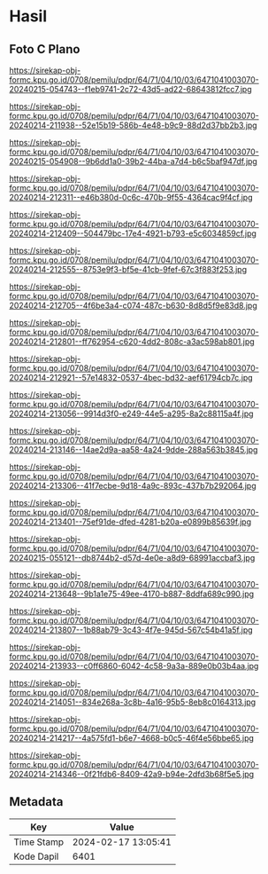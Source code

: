 # Hasil

## Foto C Plano

https://sirekap-obj-formc.kpu.go.id/0708/pemilu/pdpr/64/71/04/10/03/6471041003070-20240215-054743--f1eb9741-2c72-43d5-ad22-68643812fcc7.jpg

https://sirekap-obj-formc.kpu.go.id/0708/pemilu/pdpr/64/71/04/10/03/6471041003070-20240214-211938--52e15b19-586b-4e48-b9c9-88d2d37bb2b3.jpg

https://sirekap-obj-formc.kpu.go.id/0708/pemilu/pdpr/64/71/04/10/03/6471041003070-20240215-054908--9b6dd1a0-39b2-44ba-a7d4-b6c5baf947df.jpg

https://sirekap-obj-formc.kpu.go.id/0708/pemilu/pdpr/64/71/04/10/03/6471041003070-20240214-212311--e46b380d-0c6c-470b-9f55-4364cac9f4cf.jpg

https://sirekap-obj-formc.kpu.go.id/0708/pemilu/pdpr/64/71/04/10/03/6471041003070-20240214-212409--504479bc-17e4-4921-b793-e5c6034859cf.jpg

https://sirekap-obj-formc.kpu.go.id/0708/pemilu/pdpr/64/71/04/10/03/6471041003070-20240214-212555--8753e9f3-bf5e-41cb-9fef-67c3f883f253.jpg

https://sirekap-obj-formc.kpu.go.id/0708/pemilu/pdpr/64/71/04/10/03/6471041003070-20240214-212705--4f6be3a4-c074-487c-b630-8d8d5f9e83d8.jpg

https://sirekap-obj-formc.kpu.go.id/0708/pemilu/pdpr/64/71/04/10/03/6471041003070-20240214-212801--ff762954-c620-4dd2-808c-a3ac598ab801.jpg

https://sirekap-obj-formc.kpu.go.id/0708/pemilu/pdpr/64/71/04/10/03/6471041003070-20240214-212921--57e14832-0537-4bec-bd32-aef61794cb7c.jpg

https://sirekap-obj-formc.kpu.go.id/0708/pemilu/pdpr/64/71/04/10/03/6471041003070-20240214-213056--9914d3f0-e249-44e5-a295-8a2c88115a4f.jpg

https://sirekap-obj-formc.kpu.go.id/0708/pemilu/pdpr/64/71/04/10/03/6471041003070-20240214-213146--14ae2d9a-aa58-4a24-9dde-288a563b3845.jpg

https://sirekap-obj-formc.kpu.go.id/0708/pemilu/pdpr/64/71/04/10/03/6471041003070-20240214-213306--41f7ecbe-9d18-4a9c-893c-437b7b292064.jpg

https://sirekap-obj-formc.kpu.go.id/0708/pemilu/pdpr/64/71/04/10/03/6471041003070-20240214-213401--75ef91de-dfed-4281-b20a-e0899b85639f.jpg

https://sirekap-obj-formc.kpu.go.id/0708/pemilu/pdpr/64/71/04/10/03/6471041003070-20240215-055121--db8744b2-d57d-4e0e-a8d9-68991accbaf3.jpg

https://sirekap-obj-formc.kpu.go.id/0708/pemilu/pdpr/64/71/04/10/03/6471041003070-20240214-213648--9b1a1e75-49ee-4170-b887-8ddfa689c990.jpg

https://sirekap-obj-formc.kpu.go.id/0708/pemilu/pdpr/64/71/04/10/03/6471041003070-20240214-213807--1b88ab79-3c43-4f7e-945d-567c54b41a5f.jpg

https://sirekap-obj-formc.kpu.go.id/0708/pemilu/pdpr/64/71/04/10/03/6471041003070-20240214-213933--c0ff6860-6042-4c58-9a3a-889e0b03b4aa.jpg

https://sirekap-obj-formc.kpu.go.id/0708/pemilu/pdpr/64/71/04/10/03/6471041003070-20240214-214051--834e268a-3c8b-4a16-95b5-8eb8c0164313.jpg

https://sirekap-obj-formc.kpu.go.id/0708/pemilu/pdpr/64/71/04/10/03/6471041003070-20240214-214217--4a575fd1-b6e7-4668-b0c5-46f4e56bbe65.jpg

https://sirekap-obj-formc.kpu.go.id/0708/pemilu/pdpr/64/71/04/10/03/6471041003070-20240214-214346--0f21fdb6-8409-42a9-b94e-2dfd3b68f5e5.jpg


## Metadata

| Key        | Value               |
| ---------- | ------------------- |
| Time Stamp | 2024-02-17 13:05:41 |
| Kode Dapil | 6401                |



